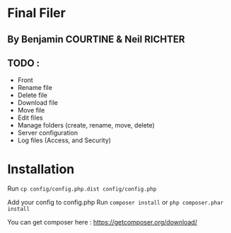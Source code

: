 # Final Filer

## By Benjamin COURTINE & Neil RICHTER

## TODO : 

* Front
* Rename file
* Delete file
* Download file
* Move file
* Edit files
* Manage folders (create, rename, move, delete)
* Server configuration
* Log files (Access, and Security)

Installation
============

Run
```cp config/config.php.dist config/config.php```

Add your config to config.php
Run
```composer install```
or
```php composer.phar install```

You can get composer here : <https://getcomposer.org/download/>

